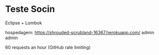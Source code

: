 # Teste Socin
Eclipse + Lombok

hospedagem: 
  https://shrouded-scrubland-16367.herokuapp.com/
  admin admin

  
 60 requests an hour (GitHub rate limiting)